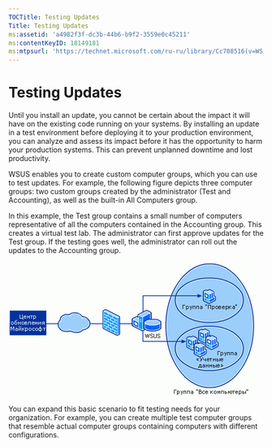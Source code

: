 ```yaml
---
TOCTitle: Testing Updates
Title: Testing Updates
ms:assetid: 'a4982f3f-dc3b-44b6-b9f2-3559e0c45211'
ms:contentKeyID: 18149181
ms:mtpsurl: 'https://technet.microsoft.com/ru-ru/library/Cc708516(v=WS.10)'
---
```


Testing Updates
===============

Until you install an update, you cannot be certain about the impact it will have on the existing code running on your systems. By installing an update in a test environment before deploying it to your production environment, you can analyze and assess its impact before it has the opportunity to harm your production systems. This can prevent unplanned downtime and lost productivity.

WSUS enables you to create custom computer groups, which you can use to test updates. For example, the following figure depicts three computer groups: two custom groups created by the administrator (Test and Accounting), as well as the built-in All Computers group.

In this example, the Test group contains a small number of computers representative of all the computers contained in the Accounting group. This creates a virtual test lab. The administrator can first approve updates for the Test group. If the testing goes well, the administrator can roll out the updates to the Accounting group.

![](/security-updates/images/Cc708516.f74817dd-8d19-497f-b310-f12f0060daa2(WS.10).gif)

You can expand this basic scenario to fit testing needs for your organization. For example, you can create multiple test computer groups that resemble actual computer groups containing computers with different configurations.
